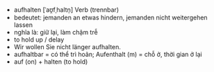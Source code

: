 - aufhalten	[ˈaʊ̯fˌhaltn̩]	Verb (trennbar)	
- bedeutet: jemanden an etwas hindern, jemanden nicht weitergehen lassen
- nghĩa là: giữ lại, làm chậm trễ
- to hold up / delay
- Wir wollen Sie nicht länger aufhalten.
- aufhaltbar = có thể trì hoãn; Aufenthalt (m) = chỗ ở, thời gian ở lại
- auf (on) + halten (to hold)